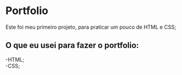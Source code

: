 # **Portfolio**

<p>Este foi meu primeiro projeto, para praticar um pouco de HTML e CSS;</p>

## O que eu usei para fazer o portfolio:

-HTML;<br>
-CSS;
